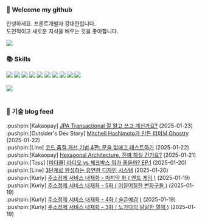 ### 👋 Welcome my github

안녕하세요. 프론트개발자 강대한입니다.
<br>
도전적이고 새로운 지식을 배우는 것을 좋아합니다.

<!--
![header](https://capsule-render.vercel.app/api?type=Waving&color=auto&height=300&section=header&text=Welcome&fontAlignY=40&desc=KangDaeHan%20github%20&descSize=20&descAlignY=55&animation=fadeIn&fontSize=90)

**KangDaeHan/KangDaeHan** is a ✨ _special_ ✨ repository because its `README.md` (this file) appears on your GitHub profile.

Here are some ideas to get you started:

- 🔭 I’m currently working on ...
- 🌱 I’m currently learning ...
- 👯 I’m looking to collaborate on ...
- 🤔 I’m looking for help with ...
- 💬 Ask me about ...
- 📫 How to reach me: ...
- 😄 Pronouns: ...
- ⚡ Fun fact: ...
-->

<a href="https://twinfamily.github.io" target="_blank"><img src="https://img.shields.io/badge/Blog-121D33?style=flat-square&logo=blogger&logoColor=ffffff"/></a>

### :books: Skills
<a href="#" target="_blank"><img src="https://img.shields.io/badge/React-61DAFB?style=flat-square&logo=react&logoColor=ffffff"/></a>
<a href="#" target="_blank"><img src="https://img.shields.io/badge/Html5-E34F26?style=flat-square&logo=html5&logoColor=ffffff"/></a>
<a href="#" target="_blank"><img src="https://img.shields.io/badge/Javascript-F7DF1E?style=flat-square&logo=javascript&logoColor=ffffff"/></a>
<a href="#" target="_blank"><img src="https://img.shields.io/badge/Cssmodules-000000?style=flat-square&logo=cssmodules&logoColor=ffffff"/></a>
<a href="#" target="_blank"><img src="https://img.shields.io/badge/Node.js-339933?style=flat-square&logo=nodedotjs&logoColor=ffffff"/></a>
<a href="#" target="_blank"><img src="https://img.shields.io/badge/Typescript-3178C6?style=flat-square&logo=typescript&logoColor=ffffff"/></a>
<a href="#" target="_blank"><img src="https://img.shields.io/badge/Git-F05032?style=flat-square&logo=git&logoColor=ffffff"/></a>
<a href="#" target="_blank"><img src="https://img.shields.io/badge/Gitlab-FC6D26?style=flat-square&logo=gitlab&logoColor=ffffff"/></a>
<a href="#" target="_blank"><img src="https://img.shields.io/badge/Webpack-8DD6F9?style=flat-square&logo=webpack&logoColor=ffffff"/></a>
<a href="#" target="_blank"><img src="https://img.shields.io/badge/Vite-646CFF?style=flat-square&logo=vite&logoColor=ffffff"/></a>
<br><br>
<img src="https://github-readme-stats.vercel.app/api/top-langs/?username=KangDaeHan&layout=compact">
<br><br>
### :round_pushpin: 기술 blog feed
<!-- BLOG-POST-LIST:START --><div>:pushpin:[Kakaopay] <a target="_blank" href="https://tech.kakaopay.com/post/jpa-transactional-bri/">JPA Transactional 잘 알고 쓰고 계신가요?</a> (2025-01-23)</div><div>:pushpin:[Outsider's Dev Story] <a target="_blank" href="https://blog.outsider.ne.kr/1752">Mitchell Hashimoto가 만든 터미널 Ghostty</a> (2025-01-22)</div><div>:pushpin:[Line] <a target="_blank" href="https://techblog.lycorp.co.jp/ko/techniques-for-improving-code-quality-4">코드 품질 개선 기법 4편: 문을 없애고 테스트하기</a> (2025-01-22)</div><div>:pushpin:[Kakaopay] <a target="_blank" href="https://tech.kakaopay.com/post/home-hexagonal-architecture/">Hexagonal Architecture, 진짜 하실 건가요?</a> (2025-01-21)</div><div>:pushpin:[Toss] <a target="_blank" href="https://toss.tech/article/mysterydesignclub1">[미디클] 라디오 vs 체크박스 뭐가 좋을까? EP.1</a> (2025-01-20)</div><div>:pushpin:[Line] <a target="_blank" href="https://techblog.lycorp.co.jp/ko/a-flexible-design-system-using-3-tier-tokens">3단계로 완성하는 유연한 디자인 시스템</a> (2025-01-20)</div><div>:pushpin:[Kurly] <a target="_blank" href="http://thefarmersfront.github.io/blog/refine-address-internalization-6/">주소정제 서비스 내재화 - 마지막 화 &lpar; 엔드 게임 &rpar;</a> (2025-01-19)</div><div>:pushpin:[Kurly] <a target="_blank" href="http://thefarmersfront.github.io/blog/refine-address-internalization-5/">주소정제 서비스 내재화 - 5화 &lpar; 어질어질한 변화구들 &rpar;</a> (2025-01-19)</div><div>:pushpin:[Kurly] <a target="_blank" href="http://thefarmersfront.github.io/blog/refine-address-internalization-4/">주소정제 서비스 내재화 - 4화 &lpar; 슬픈예감 &rpar;</a> (2025-01-19)</div><div>:pushpin:[Kurly] <a target="_blank" href="http://thefarmersfront.github.io/blog/refine-address-internalization-3/">주소정제 서비스 내재화 - 3화 &lpar; 노가다의 달달한 열매 &rpar;</a> (2025-01-19)</div><!-- BLOG-POST-LIST:END -->

<!-- ![Anurag's GitHub stats](https://github-readme-stats.vercel.app/api?username=KangDaeHan&show_icons=true&theme=radical) -->
